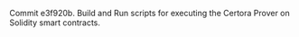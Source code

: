 Commit e3f920b.                    Build and Run scripts for executing the Certora Prover on Solidity smart contracts.